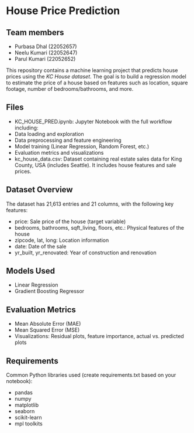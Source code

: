 # House Price Prediction

## Team members

- Purbasa Dhal (22052657)
- Neelu Kumari (22052647)
- Parul Kumari (22052652)

This repository contains a machine learning project that predicts house prices using the *KC House dataset*. The goal is to build a regression model to estimate the price of a house based on features such as location, square footage, number of bedrooms/bathrooms, and more.

##  Files

  - KC_HOUSE_PRED.ipynb: Jupyter Notebook with the full workflow including:
  - Data loading and exploration
  - Data preprocessing and feature engineering
  - Model training (Linear Regression, Random Forest, etc.)
  - Evaluation metrics and visualizations
  - kc_house_data.csv: Dataset containing real estate sales data for King County, USA (includes Seattle). It includes house 
    features and sale prices.

##  Dataset Overview

The dataset has 21,613 entries and 21 columns, with the following key features:
- price: Sale price of the house (target variable)
- bedrooms, bathrooms, sqft_living, floors, etc.: Physical features of the house
- zipcode, lat, long: Location information
- date: Date of the sale
- yr_built, yr_renovated: Year of construction and renovation

##  Models Used

- Linear Regression
- Gradient Boosting Regressor

##  Evaluation Metrics

- Mean Absolute Error (MAE)
- Mean Squared Error (MSE)
- Visualizations: Residual plots, feature importance, actual vs. predicted plots

##  Requirements

Common Python libraries used (create requirements.txt based on your notebook):
- pandas
- numpy
- matplotlib
- seaborn
- scikit-learn
- mpl toolkits


